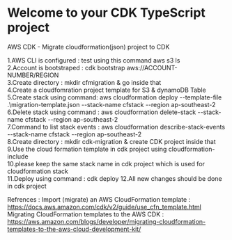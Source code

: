 # Welcome to your CDK TypeScript project

AWS CDK -  Migrate cloudformation(json) project to CDK

1.AWS CLI is configured : test using this command aws s3 ls  </br>
2.Account is bootstraped : cdk bootstrap aws://ACCOUNT-NUMBER/REGION </br>
3.Create directory : mkdir cfmigration & go inside that </br>
4.Create a cloudfomration project template for S3 & dynamoDB Table</br>
5.Create stack using command: aws cloudformation deploy --template-file .\migration-template.json --stack-name cfstack --region ap-southeast-2 </br>
6.Delete stack using command : aws cloudformation delete-stack --stack-name cfstack  --region ap-southeast-2 </br>
7.Command to list stack events : aws cloudformation describe-stack-events --stack-name cfstack --region ap-southeast-2 </br>
8.Create directory : mkdir cdk-migration & create CDK project inside that </br>
9.Use the cloud formation template in cdk project using cloudformation-include </br>
10.please keep the same stack name in cdk project which is used for cloudformation stack </br>
11.Deploy using command : cdk deploy 
12.All new changes should be done in cdk project

Refrences : 
Import (migrate) an AWS CloudFormation template : https://docs.aws.amazon.com/cdk/v2/guide/use_cfn_template.html
Migrating CloudFormation templates to the AWS CDK : https://aws.amazon.com/blogs/developer/migrating-cloudformation-templates-to-the-aws-cloud-development-kit/
